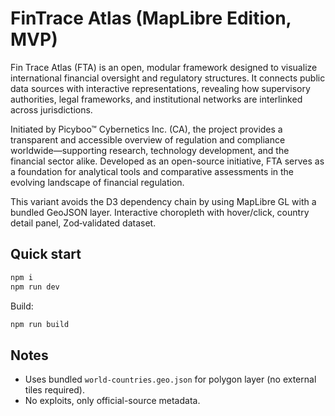 # FinTrace Atlas (MapLibre Edition, MVP)

Fin Trace Atlas (FTA) is an open, modular framework designed to visualize international financial oversight and regulatory
structures. It connects public data sources with interactive representations, revealing how supervisory authorities, legal
frameworks, and institutional networks are interlinked across jurisdictions.

Initiated by Picyboo™ Cybernetics Inc. (CA), the project provides a transparent and accessible overview of regulation and
compliance worldwide—supporting research, technology development, and the financial sector alike. Developed as an open-source
initiative, FTA serves as a foundation for analytical tools and comparative assessments in the evolving landscape of financial
regulation.

This variant avoids the D3 dependency chain by using MapLibre GL with a bundled GeoJSON layer. Interactive choropleth with
hover/click, country detail panel, Zod‑validated dataset.

## Quick start
```bash
npm i
npm run dev
```
Build:
```bash
npm run build
```

## Notes
- Uses bundled `world-countries.geo.json` for polygon layer (no external tiles required).
- No exploits, only official-source metadata.
